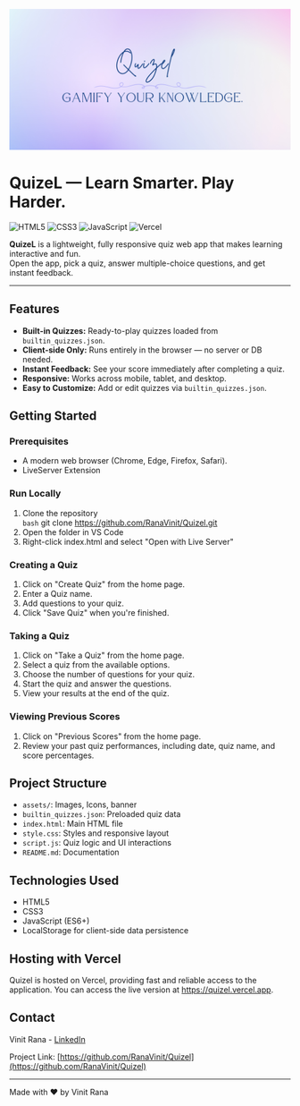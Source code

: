 ![QuizeL Banner](./assets/Quizel_Banner.png)

# QuizeL — Learn Smarter. Play Harder.

![HTML5](https://img.shields.io/badge/HTML5-E34F26?style=flat&logo=html5&logoColor=white)
![CSS3](https://img.shields.io/badge/CSS3-1572B6?style=flat&logo=css3&logoColor=white)
![JavaScript](https://img.shields.io/badge/JavaScript-F7DF1E?style=flat&logo=javascript&logoColor=black)
![Vercel](https://img.shields.io/badge/Hosted%20on-Vercel-black?style=flat&logo=vercel)

**QuizeL** is a lightweight, fully responsive quiz web app that makes learning interactive and fun.  
Open the app, pick a quiz, answer multiple-choice questions, and get instant feedback.

---

## Features

- **Built-in Quizzes:** Ready-to-play quizzes loaded from `builtin_quizzes.json`.  
- **Client-side Only:** Runs entirely in the browser — no server or DB needed.  
- **Instant Feedback:** See your score immediately after completing a quiz.  
- **Responsive:** Works across mobile, tablet, and desktop.  
- **Easy to Customize:** Add or edit quizzes via `builtin_quizzes.json`.

## Getting Started

### Prerequisites
- A modern web browser (Chrome, Edge, Firefox, Safari).
- LiveServer Extension

### Run Locally
1. Clone the repository  
   ```bash```
   git clone https://github.com/RanaVinit/Quizel.git
2. Open the folder in VS Code
3. Right-click index.html and select "Open with Live Server"

### Creating a Quiz

1. Click on "Create Quiz" from the home page.
2. Enter a Quiz name.
3. Add questions to your quiz.
4. Click "Save Quiz" when you're finished.

### Taking a Quiz

1. Click on "Take a Quiz" from the home page.
2. Select a quiz from the available options.
3. Choose the number of questions for your quiz.
4. Start the quiz and answer the questions.
5. View your results at the end of the quiz.

### Viewing Previous Scores

1. Click on "Previous Scores" from the home page.
2. Review your past quiz performances, including date, quiz name, and score percentages.

## Project Structure

- `assets/`: Images, Icons, banner
- `builtin_quizzes.json`: Preloaded quiz data
- `index.html`: Main HTML file
- `style.css`: Styles and responsive layout
- `script.js`: Quiz logic and UI interactions
- `README.md`: Documentation

## Technologies Used

- HTML5
- CSS3
- JavaScript (ES6+)
- LocalStorage for client-side data persistence

## Hosting with Vercel
Quizel is hosted on Vercel, providing fast and reliable access to the application. You can access the live version at https://quizel.vercel.app.

## Contact

Vinit Rana - [LinkedIn](https://www.linkedin.com/in/RanaVinit/)

Project Link: [https://github.com/RanaVinit/Quizel](https://github.com/RanaVinit/Quizel)

---

Made with ❤️ by Vinit Rana